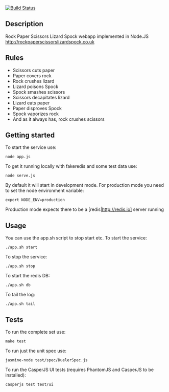 [![Build Status](http://craigcook.co.uk/build/job/Rock%20Paper%20Scissors%20Lizard%20Spock/badge/icon)](http://craigcook.co.uk/build/job/Rock%20Paper%20Scissors%20Lizard%20Spock/)

## Description
Rock Paper Scissors Lizard Spock webapp implemented in Node.JS http://rockpaperscissorslizardspock.co.uk

## Rules
* Scissors cuts paper
* Paper covers rock
* Rock crushes lizard
* Lizard poisons Spock
* Spock smashes scissors
* Scissors decapitates lizard
* Lizard eats paper
* Paper disproves Spock
* Spock vaporizes rock
* And as it always has, rock crushes scissors

## Getting started
To start the service use:

    node app.js

To get it running locally with fakeredis and some test data use:

    node serve.js

By default it will start in development mode. For production mode you need to set the node environment variable:

    export NODE_ENV=production

Production mode expects there to be a [redis|http://redis.io] server running

## Usage
You can use the app.sh script to stop start etc.
To start the service:

    ./app.sh start

To stop the service:

    ./app.sh stop

To start the redis DB:

    ./app.sh db

To tail the log:

    ./app.sh tail

## Tests

To run the complete set use:

    make test

To run just the unit spec use:

    jasmine-node test/spec/DuelerSpec.js

To run the CasperJS UI tests (requires PhantomJS and CasperJS to be installed):

    casperjs test test/ui
